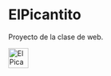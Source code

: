 # ElPicantito
Proyecto de la clase de web.

<img src="/images/LogoMinimalist.png" alt="El Picantito" width="40" height="40" class="me-2">
